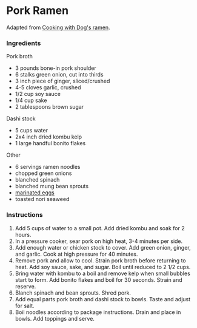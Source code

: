 # Pork Ramen

Adapted from [Cooking with Dog's ramen](https://www.youtube.com/watch?v=yfEUwNQTXwU).

### Ingredients

Pork broth
- 3 pounds bone-in pork shoulder
- 6 stalks green onion, cut into thirds
- 3 inch piece of ginger, sliced/crushed
- 4-5 cloves garlic, crushed
- 1/2 cup soy sauce
- 1/4 cup sake
- 2 tablespoons brown sugar

Dashi stock
- 5 cups water
- 2x4 inch dried kombu kelp
- 1 large handful bonito flakes

Other
- 6 servings ramen noodles
- chopped green onions
- blanched spinach
- blanched mung bean sprouts
- [marinated eggs](marinated-eggs.md)
- toasted nori seaweed

### Instructions

1. Add 5 cups of water to a small pot. Add dried kombu and soak for 2 hours.
2. In a pressure cooker, sear pork on high heat, 3-4 minutes per side.
3. Add enough water or chicken stock to cover. Add green onion, ginger, and garlic. Cook at high pressure for 40 minutes.
4. Remove pork and allow to cool. Strain pork broth before returning to heat. Add soy sauce, sake, and sugar. Boil until reduced to 2 1/2 cups.
5. Bring water with kombu to a boil and remove kelp when small bubbles start to form. Add bonito flakes and boil for 30 seconds. Strain and reserve. 
6. Blanch spinach and bean sprouts. Shred pork.
7. Add equal parts pork broth and dashi stock to bowls. Taste and adjust for salt.
8. Boil noodles according to package instructions. Drain and place in bowls. Add toppings and serve.
